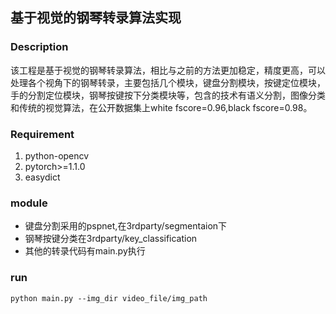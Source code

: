 ## 基于视觉的钢琴转录算法实现

### Description
该工程是基于视觉的钢琴转录算法，相比与之前的方法更加稳定，精度更高，可以处理各个视角下的钢琴转录，主要包括几个模块，键盘分割模块，按键定位模块，手的分割定位模块，钢琴按键按下分类模块等，包含的技术有语义分割，图像分类和传统的视觉算法，在公开数据集上white fscore=0.96,black fscore=0.98。

### Requirement
1. python-opencv
2. pytorch>=1.1.0
3. easydict

### module 
*	键盘分割采用的pspnet,在3rdparty/segmentaion下
*	钢琴按键分类在3rdparty/key_classification
*	其他的转录代码有main.py执行

### run
```
python main.py --img_dir video_file/img_path
```


